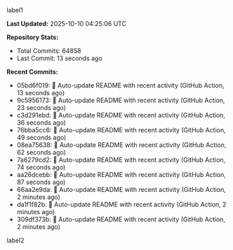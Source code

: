 
label1 
<!-- ACTIVITY_START -->
**Last Updated:** 2025-10-10 04:25:06 UTC

**Repository Stats:**
- Total Commits: 64858
- Last Commit: 13 seconds ago

**Recent Commits:**
- 05bd6f019: 🤖 Auto-update README with recent activity (GitHub Action, 13 seconds ago)
- 9c5956173: 🤖 Auto-update README with recent activity (GitHub Action, 23 seconds ago)
- c3d291ebd: 🤖 Auto-update README with recent activity (GitHub Action, 36 seconds ago)
- 76bba5cc6: 🤖 Auto-update README with recent activity (GitHub Action, 49 seconds ago)
- 08ea75638: 🤖 Auto-update README with recent activity (GitHub Action, 62 seconds ago)
- 7a6279cd2: 🤖 Auto-update README with recent activity (GitHub Action, 74 seconds ago)
- aa26dcebb: 🤖 Auto-update README with recent activity (GitHub Action, 87 seconds ago)
- 66aa2e9da: 🤖 Auto-update README with recent activity (GitHub Action, 2 minutes ago)
- da1f1f82b: 🤖 Auto-update README with recent activity (GitHub Action, 2 minutes ago)
- 309df373b: 🤖 Auto-update README with recent activity (GitHub Action, 2 minutes ago)
<!-- ACTIVITY_END -->

label2
